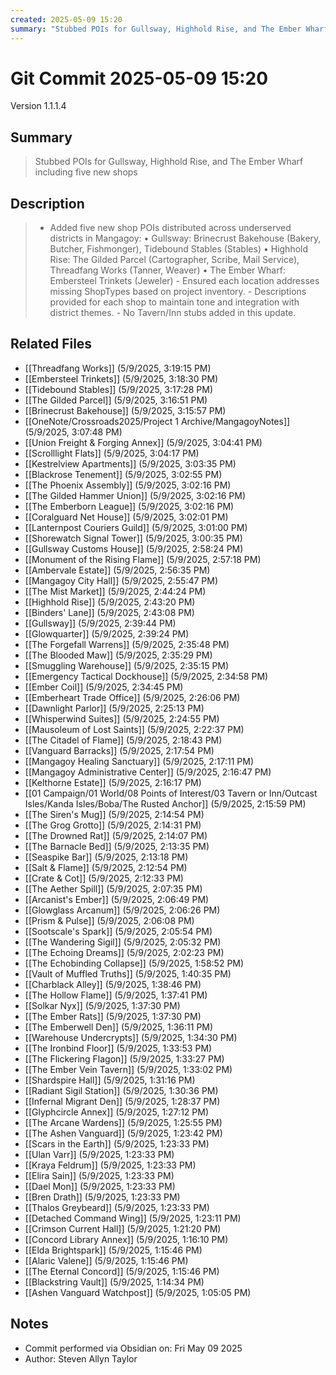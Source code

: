 ```yaml
---
created: 2025-05-09 15:20
summary: "Stubbed POIs for Gullsway, Highhold Rise, and The Ember Wharf including five new shops"
---
```


# Git Commit 2025-05-09 15:20

Version 1.1.1.4

## Summary
> Stubbed POIs for Gullsway, Highhold Rise, and The Ember Wharf including five new shops

## Description
> - Added five new shop POIs distributed across underserved districts in Mangagoy:   • Gullsway: Brinecrust Bakehouse (Bakery, Butcher, Fishmonger), Tidebound Stables (Stables)   • Highhold Rise: The Gilded Parcel (Cartographer, Scribe, Mail Service), Threadfang Works (Tanner, Weaver)   • The Ember Wharf: Embersteel Trinkets (Jeweler) - Ensured each location addresses missing ShopTypes based on project inventory. - Descriptions provided for each shop to maintain tone and integration with district themes. - No Tavern/Inn stubs added in this update.

## Related Files
- [[Threadfang Works]] (5/9/2025, 3:19:15 PM)
- [[Embersteel Trinkets]] (5/9/2025, 3:18:30 PM)
- [[Tidebound Stables]] (5/9/2025, 3:17:28 PM)
- [[The Gilded Parcel]] (5/9/2025, 3:16:51 PM)
- [[Brinecrust Bakehouse]] (5/9/2025, 3:15:57 PM)
- [[OneNote/Crossroads2025/Project 1 Archive/MangagoyNotes]] (5/9/2025, 3:07:48 PM)
- [[Union Freight & Forging Annex]] (5/9/2025, 3:04:41 PM)
- [[Scrolllight Flats]] (5/9/2025, 3:04:17 PM)
- [[Kestrelview Apartments]] (5/9/2025, 3:03:35 PM)
- [[Blackrose Tenement]] (5/9/2025, 3:02:55 PM)
- [[The Phoenix Assembly]] (5/9/2025, 3:02:16 PM)
- [[The Gilded Hammer Union]] (5/9/2025, 3:02:16 PM)
- [[The Emberborn League]] (5/9/2025, 3:02:16 PM)
- [[Coralguard Net House]] (5/9/2025, 3:02:01 PM)
- [[Lanternpost Couriers Guild]] (5/9/2025, 3:01:00 PM)
- [[Shorewatch Signal Tower]] (5/9/2025, 3:00:35 PM)
- [[Gullsway Customs House]] (5/9/2025, 2:58:24 PM)
- [[Monument of the Rising Flame]] (5/9/2025, 2:57:18 PM)
- [[Ambervale Estate]] (5/9/2025, 2:56:35 PM)
- [[Mangagoy City Hall]] (5/9/2025, 2:55:47 PM)
- [[The Mist Market]] (5/9/2025, 2:44:24 PM)
- [[Highhold Rise]] (5/9/2025, 2:43:20 PM)
- [[Binders' Lane]] (5/9/2025, 2:43:08 PM)
- [[Gullsway]] (5/9/2025, 2:39:44 PM)
- [[Glowquarter]] (5/9/2025, 2:39:24 PM)
- [[The Forgefall Warrens]] (5/9/2025, 2:35:48 PM)
- [[The Blooded Maw]] (5/9/2025, 2:35:29 PM)
- [[Smuggling Warehouse]] (5/9/2025, 2:35:15 PM)
- [[Emergency Tactical Dockhouse]] (5/9/2025, 2:34:58 PM)
- [[Ember Coil]] (5/9/2025, 2:34:45 PM)
- [[Emberheart Trade Office]] (5/9/2025, 2:26:06 PM)
- [[Dawnlight Parlor]] (5/9/2025, 2:25:13 PM)
- [[Whisperwind Suites]] (5/9/2025, 2:24:55 PM)
- [[Mausoleum of Lost Saints]] (5/9/2025, 2:22:37 PM)
- [[The Citadel of Flame]] (5/9/2025, 2:18:43 PM)
- [[Vanguard Barracks]] (5/9/2025, 2:17:54 PM)
- [[Mangagoy Healing Sanctuary]] (5/9/2025, 2:17:11 PM)
- [[Mangagoy Administrative Center]] (5/9/2025, 2:16:47 PM)
- [[Kelthorne Estate]] (5/9/2025, 2:16:17 PM)
- [[01 Campaign/01 World/08 Points of Interest/03 Tavern or Inn/Outcast Isles/Kanda Isles/Boba/The Rusted Anchor]] (5/9/2025, 2:15:59 PM)
- [[The Siren's Mug]] (5/9/2025, 2:14:54 PM)
- [[The Grog Grotto]] (5/9/2025, 2:14:31 PM)
- [[The Drowned Rat]] (5/9/2025, 2:14:07 PM)
- [[The Barnacle Bed]] (5/9/2025, 2:13:35 PM)
- [[Seaspike Bar]] (5/9/2025, 2:13:18 PM)
- [[Salt & Flame]] (5/9/2025, 2:12:54 PM)
- [[Crate & Cot]] (5/9/2025, 2:12:33 PM)
- [[The Aether Spill]] (5/9/2025, 2:07:35 PM)
- [[Arcanist's Ember]] (5/9/2025, 2:06:49 PM)
- [[Glowglass Arcanum]] (5/9/2025, 2:06:26 PM)
- [[Prism & Pulse]] (5/9/2025, 2:06:08 PM)
- [[Sootscale's Spark]] (5/9/2025, 2:05:54 PM)
- [[The Wandering Sigil]] (5/9/2025, 2:05:32 PM)
- [[The Echoing Dreams]] (5/9/2025, 2:02:23 PM)
- [[The Echobinding Collapse]] (5/9/2025, 1:58:52 PM)
- [[Vault of Muffled Truths]] (5/9/2025, 1:40:35 PM)
- [[Charblack Alley]] (5/9/2025, 1:38:46 PM)
- [[The Hollow Flame]] (5/9/2025, 1:37:41 PM)
- [[Solkar Nyx]] (5/9/2025, 1:37:30 PM)
- [[The Ember Rats]] (5/9/2025, 1:37:30 PM)
- [[The Emberwell Den]] (5/9/2025, 1:36:11 PM)
- [[Warehouse Undercrypts]] (5/9/2025, 1:34:30 PM)
- [[The Ironbind Floor]] (5/9/2025, 1:33:53 PM)
- [[The Flickering Flagon]] (5/9/2025, 1:33:27 PM)
- [[The Ember Vein Tavern]] (5/9/2025, 1:33:02 PM)
- [[Shardspire Hall]] (5/9/2025, 1:31:16 PM)
- [[Radiant Sigil Station]] (5/9/2025, 1:30:36 PM)
- [[Infernal Migrant Den]] (5/9/2025, 1:28:37 PM)
- [[Glyphcircle Annex]] (5/9/2025, 1:27:12 PM)
- [[The Arcane Wardens]] (5/9/2025, 1:25:55 PM)
- [[The Ashen Vanguard]] (5/9/2025, 1:23:42 PM)
- [[Scars in the Earth]] (5/9/2025, 1:23:33 PM)
- [[Ulan Varr]] (5/9/2025, 1:23:33 PM)
- [[Kraya Feldrum]] (5/9/2025, 1:23:33 PM)
- [[Elira Sain]] (5/9/2025, 1:23:33 PM)
- [[Dael Mon]] (5/9/2025, 1:23:33 PM)
- [[Bren Drath]] (5/9/2025, 1:23:33 PM)
- [[Thalos Greybeard]] (5/9/2025, 1:23:33 PM)
- [[Detached Command Wing]] (5/9/2025, 1:23:11 PM)
- [[Crimson  Current Hall]] (5/9/2025, 1:21:20 PM)
- [[Concord Library Annex]] (5/9/2025, 1:16:10 PM)
- [[Elda Brightspark]] (5/9/2025, 1:15:46 PM)
- [[Alaric Valene]] (5/9/2025, 1:15:46 PM)
- [[The Eternal Concord]] (5/9/2025, 1:15:46 PM)
- [[Blackstring Vault]] (5/9/2025, 1:14:34 PM)
- [[Ashen Vanguard Watchpost]] (5/9/2025, 1:05:05 PM)

## Notes
- Commit performed via Obsidian on: Fri May 09 2025
- Author: Steven Allyn Taylor

